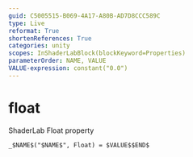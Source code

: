 ```yaml
---
guid: C5005515-B069-4A17-A80B-AD7D8CCC589C
type: Live
reformat: True
shortenReferences: True
categories: unity
scopes: InShaderLabBlock(blockKeyword=Properties)
parameterOrder: NAME, VALUE
VALUE-expression: constant("0.0")
---
```


# float

ShaderLab Float property

```
_$NAME$("$NAME$", Float) = $VALUE$$END$
```